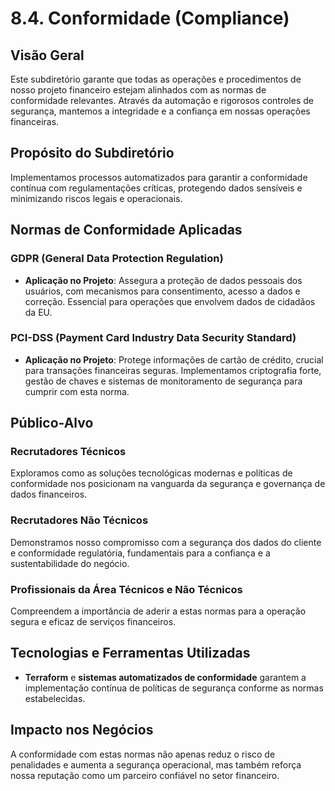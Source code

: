 # 8.4. Conformidade (Compliance)

## Visão Geral

Este subdiretório garante que todas as operações e procedimentos de nosso projeto financeiro estejam alinhados com as normas de conformidade relevantes. Através da automação e rigorosos controles de segurança, mantemos a integridade e a confiança em nossas operações financeiras.

## Propósito do Subdiretório

Implementamos processos automatizados para garantir a conformidade contínua com regulamentações críticas, protegendo dados sensíveis e minimizando riscos legais e operacionais.

## Normas de Conformidade Aplicadas

### GDPR (General Data Protection Regulation)
- **Aplicação no Projeto**: Assegura a proteção de dados pessoais dos usuários, com mecanismos para consentimento, acesso a dados e correção. Essencial para operações que envolvem dados de cidadãos da EU.

### PCI-DSS (Payment Card Industry Data Security Standard)
- **Aplicação no Projeto**: Protege informações de cartão de crédito, crucial para transações financeiras seguras. Implementamos criptografia forte, gestão de chaves e sistemas de monitoramento de segurança para cumprir com esta norma.

## Público-Alvo

### Recrutadores Técnicos
Exploramos como as soluções tecnológicas modernas e políticas de conformidade nos posicionam na vanguarda da segurança e governança de dados financeiros.

### Recrutadores Não Técnicos
Demonstramos nosso compromisso com a segurança dos dados do cliente e conformidade regulatória, fundamentais para a confiança e a sustentabilidade do negócio.

### Profissionais da Área Técnicos e Não Técnicos
Compreendem a importância de aderir a estas normas para a operação segura e eficaz de serviços financeiros.

## Tecnologias e Ferramentas Utilizadas

- **Terraform** e **sistemas automatizados de conformidade** garantem a implementação contínua de políticas de segurança conforme as normas estabelecidas.

## Impacto nos Negócios

A conformidade com estas normas não apenas reduz o risco de penalidades e aumenta a segurança operacional, mas também reforça nossa reputação como um parceiro confiável no setor financeiro.
